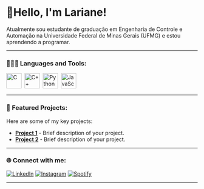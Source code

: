 # 🌼Hello, I'm Lariane!

Atualmente sou estudante de graduação em Engenharia de Controle e Automação na Universidade Federal de Minas Gerais (UFMG) e estou aprendendo a programar. 

---

### 👩🏻‍💻 Languages and Tools:

<img src="https://cdn.jsdelivr.net/gh/devicons/devicon/icons/c/c-original.svg" title="C" alt="C" width="40" height="40"/>&nbsp;
<img src="https://cdn.jsdelivr.net/gh/devicons/devicon/icons/cplusplus/cplusplus-original.svg" title="C++" alt="C++" width="40" height="40"/>&nbsp;
<img src="https://cdn.jsdelivr.net/gh/devicons/devicon/icons/python/python-original.svg" title="Python" alt="Python" width="40" height="40"/>&nbsp;
<img src="https://cdn.jsdelivr.net/gh/devicons/devicon/icons/javascript/javascript-original.svg" title="JavaScript" alt="JavaScript" width="40" height="40"/>&nbsp;

---

### 🍒 Featured Projects:

Here are some of my key projects:
- [**Project 1**](https://github.com/yourusername/project1) - Brief description of your project.
- [**Project 2**](https://github.com/yourusername/project2) - Brief description of your project.

---

### 🌐 Connect with me:

[![LinkedIn](https://img.shields.io/badge/LinkedIn-F48FB1?style=for-the-badge&logo=linkedin&logoColor=white)](https://www.linkedin.com/in/lariane-gon%C3%A7alves/)
[![Instagram](https://img.shields.io/badge/Instagram-F48FB1?style=for-the-badge&logo=instagram&logoColor=white)](https://www.instagram.com/larianegm/)
[![Spotify](https://img.shields.io/badge/Spotify-F48FB1?style=for-the-badge&logo=spotify&logoColor=white)](https://open.spotify.com/user/12161791543?si=97277e8402f24981)

---

